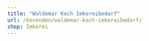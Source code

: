```yaml
---
title: "Waldemar Koch Imkereibedarf"
url: /bovenden/waldemar-koch-imkereibedarf/
shop: Imkerei
---
```

